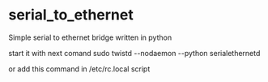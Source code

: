 serial_to_ethernet
==================

Simple serial to ethernet bridge written in python

start it with next comand
sudo twistd --nodaemon --python serialethernetd

or add this command in /etc/rc.local script
